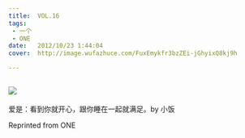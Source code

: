 ```yaml
---
title:	VOL.16
tags:
 - 一个
 - ONE
date:	2012/10/23 1:44:04
cover:	http://image.wufazhuce.com/FuxEmykfr3bzZEi-jGhyixQ8kj9h

---
```

![](http://image.wufazhuce.com/FuxEmykfr3bzZEi-jGhyixQ8kj9h)
---

爱是：看到你就开心，跟你睡在一起就满足。by 小饭
 
Reprinted from ONE
